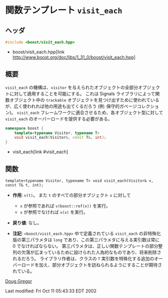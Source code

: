 # 関数テンプレート `visit_each`

## ヘッダ

```cpp
#include <boost/visit_each.hpp>
```
* boost/visit_each.hpp[link http://www.boost.org/doc/libs/1_31_0/boost/visit_each.hpp]

## 概要

`visit_each` の機構は、`visitor` を与えられたオブジェクトの全部分オブジェクトに対して適用することを可能にする。
これは Signals ライブラリによって関数オブジェクト中の `trackable` オブジェクトを見つけ出すために使われているが、広く使われれば他の用途も出てくるだろう (例: 保守的ガベージコレクション)。
`visit_each` フレームワークに適合させるため、各オブジェクト型に対して `visit_each` のオーバーロードを提供する必要がある。

```cpp
namespace boost {
	template<typename Visitor, typename T>
	void visit_each(Visitor&, const T&, int);
}
```
* visit_each[link #visit_each]

## 関数

<a id="visit_each">`template<typename Visitor, typename T> void visit_each(Visitor& v, const T& t, int);`</a>

- **作用**: `v(t)`。
	また `t` のすべての部分オブジェクト `x` に対して
	- `x` が参照であれば `v(boost::ref(x))` を実行。
	- `x` が参照でなければ `v(x)` を実行。

- **戻り値**: なし。
- **注記**: `<boost/visit_each.hpp>` 中で定義されている `visit_each` の非特殊化版の第三パラメタは `long` であり、この第三パラメタに与える実引数は常に 0 でなければならない。
	第三パラメタは、正しい関数テンプレートの部分整列の欠落が広まっているために設けられた人為的なものであり、将来削除されるだろう。
	ライブラリ作者は、クラスの `T` 実引数を特殊化する追加のオーバーロードを加え、部分オブジェクトを訪ねられるようにすることが期待されている。

[Doug Gregor](http://www.cs.rpi.edu/~gregod)

Last modified: Fri Oct 11 05:43:33 EDT 2002

